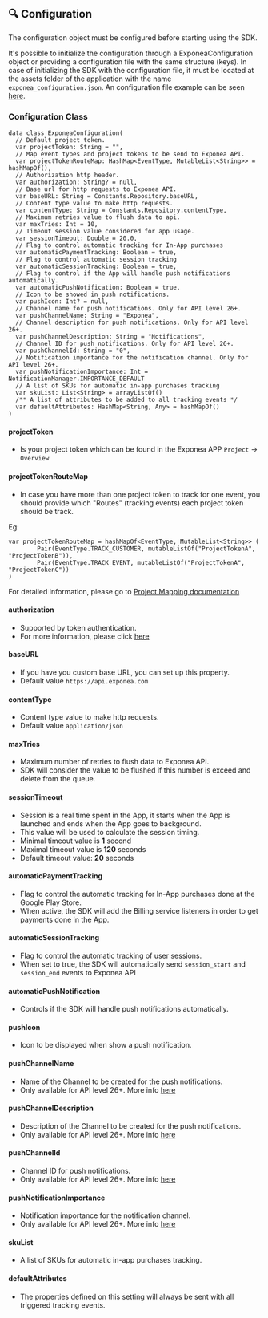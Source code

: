 ## 🔍 Configuration

The configuration object must be configured before starting using the SDK.

It's possible to initialize the configuration through a ExponeaConfiguration object or providing a configuration file with the same structure (keys). In case of initializing the SDK with the configuration file, it must be located at the assets folder of the application with the name `exponea_configuration.json`. An configuration file example can be seen [here](
../app/src/main/assets/exponea_configuration.json).

### Configuration Class
```
data class ExponeaConfiguration(
  // Default project token.
  var projectToken: String = "",
  // Map event types and project tokens to be send to Exponea API.
  var projectTokenRouteMap: HashMap<EventType, MutableList<String>> = hashMapOf(),
  // Authorization http header.
  var authorization: String? = null,
  // Base url for http requests to Exponea API.
  var baseURL: String = Constants.Repository.baseURL,
  // Content type value to make http requests.
  var contentType: String = Constants.Repository.contentType,
  // Maximum retries value to flush data to api.
  var maxTries: Int = 10,
  // Timeout session value considered for app usage.
  var sessionTimeout: Double = 20.0,
  // Flag to control automatic tracking for In-App purchases
  var automaticPaymentTracking: Boolean = true,
  // Flag to control automatic session tracking
  var automaticSessionTracking: Boolean = true,
  // Flag to control if the App will handle push notifications automatically.
  var automaticPushNotification: Boolean = true,
  // Icon to be showed in push notifications.
  var pushIcon: Int? = null,
  // Channel name for push notifications. Only for API level 26+.
  var pushChannelName: String = "Exponea",
  // Channel description for push notifications. Only for API level 26+.
  var pushChannelDescription: String = "Notifications",
  // Channel ID for push notifications. Only for API level 26+.
  var pushChannelId: String = "0",
  // Notification importance for the notification channel. Only for API level 26+.
  var pushNotificationImportance: Int = NotificationManager.IMPORTANCE_DEFAULT
  // A list of SKUs for automatic in-app purchases tracking
  var skuList: List<String> = arrayListOf()
  /** A list of attributes to be added to all tracking events */
  var defaultAttributes: HashMap<String, Any> = hashMapOf()
)
```
#### projectToken

* Is your project token which can be found in the Exponea APP ```Project``` -> ```Overview```

#### projectTokenRouteMap

* In case you have more than one project token to track for one event, you should provide which "Routes" (tracking events) each project token should be track.

Eg:

```
var projectTokenRouteMap = hashMapOf<EventType, MutableList<String>> (
        Pair(EventType.TRACK_CUSTOMER, mutableListOf("ProjectTokenA", "ProjectTokenB")),
        Pair(EventType.TRACK_EVENT, mutableListOf("ProjectTokenA", "ProjectTokenC"))
)
```

For detailed information, please go to [Project Mapping documentation](../Documentation/PROJECT_MAPPING.md)

#### authorization

* Supported by token authentication.
* For more information, please click [here](https://docs.exponea.com/v2/reference#token-authentication)

#### baseURL

* If you have you custom base URL, you can set up this property.
* Default value `https://api.exponea.com`

#### contentType

* Content type value to make http requests.
* Default value `application/json`

#### maxTries

* Maximum number of retries to flush data to Exponea API.
* SDK will consider the value to be flushed if this number is exceed and delete from the queue.

#### sessionTimeout

* Session is a real time spent in the App, it starts when the App is launched and ends when the App goes to background.
* This value will be used to calculate the session timing.
* Minimal timeout value is **1** second
* Maximal timeout value is **120** seconds
* Default timeout value: **20** seconds

#### automaticPaymentTracking

* Flag to control the automatic tracking for In-App purchases done at the Google Play Store.
* When active, the SDK will add the Billing service listeners in order to get payments done in the App.

#### automaticSessionTracking

* Flag to control the automatic tracking of user sessions.
* When set to true, the SDK will
automatically send `session_start` and `session_end` events to Exponea API

#### automaticPushNotification

* Controls if the SDK will handle push notifications automatically.

#### pushIcon

* Icon to be displayed when show a push notification.

#### pushChannelName

* Name of the Channel to be created for the push notifications.
* Only available for API level 26+. More info [here](https://developer.android.com/training/notify-user/channels)

#### pushChannelDescription

* Description of the Channel to be created for the push notifications.
* Only available for API level 26+. More info [here](https://developer.android.com/training/notify-user/channels)

#### pushChannelId

* Channel ID for push notifications.
* Only available for API level 26+. More info [here](https://developer.android.com/training/notify-user/channels)

#### pushNotificationImportance

* Notification importance for the notification channel.
* Only available for API level 26+. More info [here](https://developer.android.com/training/notify-user/channels)

#### skuList

* A list of SKUs for automatic in-app purchases tracking.

#### defaultAttributes

* The properties defined on this setting will always be sent with all triggered tracking events.